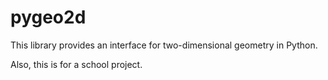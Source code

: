 # pygeo2d

This library provides an interface for two-dimensional geometry in Python.

Also, this is for a school project.

